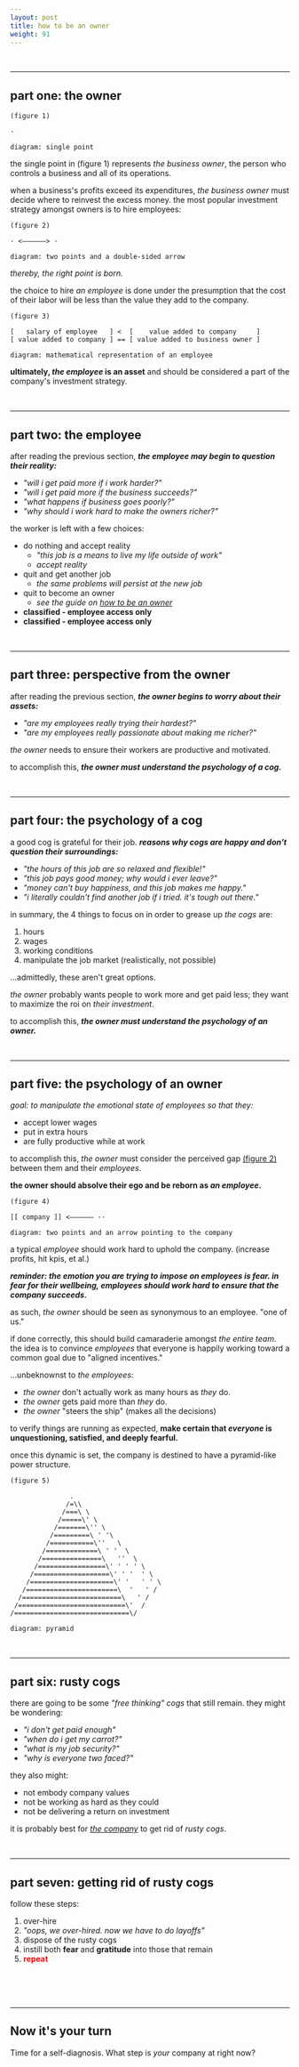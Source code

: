 ```yaml
---
layout: post
title: how to be an owner
weight: 91
---
```


<br>

---

## part one: the owner

    (figure 1)

    ·

    diagram: single point

the single point in (figure 1) represents _the business owner_, the person who controls a business and all of its operations.

when a business's profits exceed its expenditures, _the business owner_ must decide where to reinvest the excess money. the most popular investment strategy amongst owners is to hire employees:

    (figure 2)

    · <——————> ·

    diagram: two points and a double-sided arrow

<span id="figure-two">_thereby, the right point is born._</span>

the choice to hire _an employee_ is done under the presumption that the cost of their labor will be less than the value they add to the company.

    (figure 3)

    [   salary of employee   ] <  [    value added to company     ]
    [ value added to company ] == [ value added to business owner ]

    diagram: mathematical representation of an employee

**ultimately, _the employee_ is an asset** and should be considered a part of the company's investment strategy.

<br>

---

## part two: the employee

after reading the previous section, **_the employee may begin to question their reality:_**

* _"will i get paid more if i work harder?"_
* _"will i get paid more if the business succeeds?"_
* _"what happens if business goes poorly?"_
* _"why should i work hard to make the owners richer?"_

the worker is left with a few choices:

* do nothing and accept reality
  * _"this job is a means to live my life outside of work"_
  * _accept reality_
* quit and get another job
  * _the same problems will persist at the new job_
* quit to become an owner
  * _see the guide on [how to be an owner](https://0x213F.com/how-to-be-an-owner)_
* **classified - employee access only**
* **classified - employee access only**

<br>

---

## part three: perspective from the owner

after reading the previous section, **_the owner begins to worry about their assets:_**

* _"are my employees really trying their hardest?"_
* _"are my employees really passionate about making me richer?"_

_the owner_ needs to ensure their workers are productive and motivated.

to accomplish this, **_the owner must understand the psychology of a cog._**

<br>

---

## part four: the psychology of a cog

a good cog is grateful for their job. **_reasons why cogs are happy and don't question their surroundings:_**

* _"the hours of this job are so relaxed and flexible!"_
* _"this job pays good money; why would i ever leave?"_
* _"money can't buy happiness, and this job makes me happy."_
* _"i literally couldn't find another job if i tried. it's tough out there."_

in summary, the 4 things to focus on in order to grease up _the cogs_ are:

1. hours
1. wages
1. working conditions
1. manipulate the job market (realistically, not possible)

...admittedly, these aren't great options.

_the owner_ probably wants people to work more and get paid less; they want to maximize the roi on _their investment_.

to accomplish this, **_the owner must understand the psychology of an owner._**

<br>

---

## <span id="part-five">part five: the psychology of an owner</span>

_goal: to manipulate the emotional state of employees so that they:_

* accept lower wages
* put in extra hours
* are fully productive while at work

to accomplish this, _the owner_ must consider the perceived gap <a href="#figure-two">(figure 2)</a> between them and their _employees_.

**the owner should absolve their ego and be reborn as _an employee_.**

    (figure 4)

    [[ company ]] <—————— ··

    diagram: two points and an arrow pointing to the company

a typical _employee_ should work hard to uphold the company. (increase profits, hit kpis, et al.)

**_reminder: the emotion you are trying to impose on employees is fear. in fear for their wellbeing, employees should work hard to ensure that the company succeeds._**

as such, _the owner_ should be seen as synonymous to an employee. "one of us."

if done correctly, this should build camaraderie amongst _the entire team_. the idea is to convince _employees_ that everyone is happily working toward a common goal due to "aligned incentives."

...unbeknownst to _the employees_:

* _the owner_ don't actually work as many hours as _they_ do.
* _the owner_ gets paid more than _they_ do.
* _the owner_ "steers the ship" (makes all the decisions)

to verify things are running as expected, **make certain that _everyone_ is unquestioning, satisfied, and deeply fearful.**

once this dynamic is set, the company is destined to have a pyramid-like power structure.

    (figure 5)

                   .
                  /=\\
                 /===\ \
                /=====\' \
               /=======\'' \
              /=========\ ' '\
             /===========\''   \
            /=============\ ' '  \
           /===============\   ''  \
          /=================\' ' ' ' \
         /===================\' ' '  ' \
        /=====================\' '   ' ' \
       /=======================\  '   ' /
      /=========================\   ' /
     /===========================\'  /
    /=============================\/

    diagram: pyramid

<br>

---

## part six: rusty cogs

there are going to be some _"free thinking" cogs_ that still remain. they might be wondering:

* _"i don't get paid enough"_
* _"when do i get my carrot?"_
* _"what is my job security?"_
* _"why is everyone two faced?"_

they also might:

* not embody company values
* not be working as hard as they could
* not be delivering a return on investment

it is probably best for <a href="#part-five">_the company_</a> to get rid of _rusty cogs_.

<br>

---

## part seven: getting rid of rusty cogs

follow these steps:

1. over-hire
1. _"oops, we over-hired. now we have to do layoffs"_
1. dispose of the rusty cogs
1. instill both **fear** and **gratitude** into those that remain
1. <span style="color: red;">**repeat**</span>

<br><br><br>

---

## Now it's your turn

Time for a self-diagnosis. What step is _your_ company at right now?
